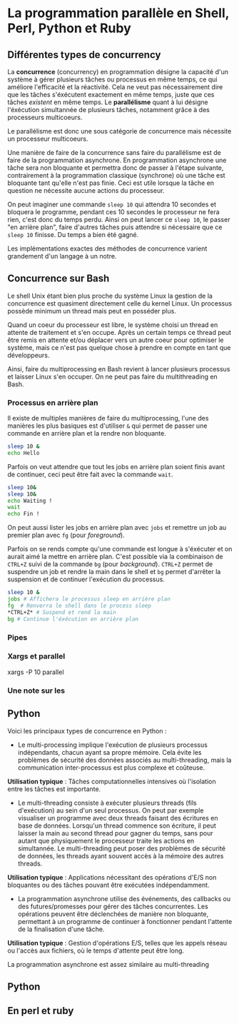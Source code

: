 # La programmation parallèle en Shell, Perl, Python et Ruby

## Différentes types de concurrency

La **concurrence** (concurrency) en programmation désigne la capacité d'un système à gérer plusieurs tâches ou processus en même temps, ce qui améliore l'efficacité et la réactivité. Cela ne veut pas nécessairement dire que les tâches s'éxécutent exactement en même temps, juste que ces tâches *existent* en même temps. Le **parallélisme** quant à lui désigne l'éxécution simultannée de plusieurs tâches, notamment grâce à des processeurs multicoeurs.

Le parallélisme est donc une sous catégorie de concurrence mais nécessite un processeur multicoeurs.

Une manière de faire de la concurrence sans faire du parallélisme est de faire de la programmation asynchrone. En programmation asynchrone une tâche sera non bloquante et permettra donc de passer à l'étape suivante, contrairement à la programmation classique (synchrone) où une tâche est bloquante tant qu'elle n'est pas finie. Ceci est utile lorsque la tâche en question ne nécessite aucune actions du processeur.

On peut imaginer une commande ``sleep 10`` qui attendra 10 secondes et bloquera le programme, pendant ces 10 secondes le processeur ne fera rien, c'est donc du temps perdu. Ainsi on peut lancer ce ``sleep 10``, le passer "en arrière plan", faire d'autres tâches puis attendre si nécessaire que ce ``sleep 10`` finisse. Du temps a bien été gagné.

Les implémentations exactes des méthodes de concurrence varient grandement d'un langage à un notre.


## Concurrence sur Bash

Le shell Unix étant bien plus proche du système Linux la gestion de la concurrence est quasiment directement celle du kernel Linux. 
Un processus possède minimum un thread mais peut en posséder plus.

Quand un coeur du processeur est libre, le système choisi un thread en attente de traitement et s'en occupe.
Après un certain temps ce thread peut être remis en attente et/ou déplacer vers un autre coeur pour optimiser le système, mais ce n'est pas quelque chose à prendre en compte en tant que développeurs.

Ainsi, faire du multiprocessing en Bash revient à lancer plusieurs processus et laisser Linux s'en occuper.
On ne peut pas faire du multithreading en Bash.


### Processus en arrière plan

Il existe de multiples manières de faire du multiprocessing, l'une des manières les plus basiques est d'utiliser ``&`` qui permet de passer une commande en arrière plan et la rendre non bloquante.

```sh
sleep 10 &
echo Hello
```

Parfois on veut attendre que tout les jobs en arrière plan soient finis avant de continuer, ceci peut être fait avec la commande ``wait``. 

```sh
sleep 10&
sleep 10&
echo Waiting !
wait
echo Fin !
```

On peut aussi lister les jobs en arrière plan avec ``jobs`` et remettre un job au premier plan avec ``fg`` (pour *foreground*).

Parfois on se rends compte qu'une commande est longue à s'éxécuter et on aurait aimé la mettre en arrière plan. C'est possible via la combinaison de ``CTRL+Z`` suivi de la commande ``bg`` (pour *background*).
``CTRL+Z`` permet de suspendre un job et rendre la main dans le shell et ``bg`` permet d'arrêter la suspension et de continuer l'exécution du processus.

```sh
sleep 10 &
jobs # Affichera le processus sleep en arrière plan
fg  # Renverra le shell dans le process sleep
*CTRL+Z* # Suspend et rend la main
bg # Continue l'éxécution en arrière plan
```


### Pipes

### Xargs et parallel
xargs -P 10
parallel

### Une note sur les 

## Python
Voici les principaux types de concurrence en Python :

- Le multi-processing implique l'exécution de plusieurs processus indépendants, chacun ayant sa propre mémoire. Cela évite les problèmes de sécurité des données associés au multi-threading, mais la communication inter-processus est plus complexe et coûteuse. 

**Utilisation typique** : Tâches computationnelles intensives où l'isolation entre les tâches est importante.

- Le multi-threading consiste à exécuter plusieurs threads (fils d'exécution) au sein d'un seul processus. On peut par exemple visualiser un programme avec deux threads faisant des écritures en base de données. Lorsqu'un thread commence son écriture, il peut laisser la main au second thread pour gagner du temps, sans pour autant que physiquement le processeur traite les actions en simultannée. Le multi-threading peut poser des problèmes de sécurité de données, les threads ayant souvent accès à la mémoire des autres threads.

**Utilisation typique** : Applications nécessitant des opérations d'E/S non bloquantes ou des tâches pouvant être exécutées indépendamment.

- La programmation asynchrone utilise des événements, des callbacks ou des futures/promesses pour gérer des tâches concurrentes. Les opérations peuvent être déclenchées de manière non bloquante, permettant à un programme de continuer à fonctionner pendant l'attente de la finalisation d'une tâche. 

**Utilisation typique** : Gestion d'opérations E/S, telles que les appels réseau ou l'accès aux fichiers, où le temps d'attente peut être long.

La programmation asynchrone est assez similaire au multi-threading

## Python

## En perl et ruby

